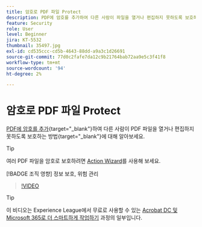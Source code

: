 ```yaml
---
title: 암호로 PDF 파일 Protect
description: PDF에 암호를 추가하여 다른 사람이 파일을 열거나 편집하지 못하도록 보호하는 방법을 알아봅니다
feature: Security
role: User
level: Beginner
jira: KT-5532
thumbnail: 35497.jpg
exl-id: cd535ccc-cd5b-4643-88dd-a9a3c1d26691
source-git-commit: 77d0c2fafe7da12c9b21764bab72aa9e5c3f41f8
workflow-type: tm+mt
source-wordcount: '94'
ht-degree: 2%

---
```


# 암호로 PDF 파일 Protect

[PDF에 암호를 추가](https://www.adobe.com/kr/acrobat/online/password-protect-pdf.html){target="_blank"}하여 다른 사람이 PDF 파일을 열거나 편집하지 못하도록 보호하는 방법[](https://www.adobe.com/acrobat/online/pdf-editor.html){target="_blank"}에 대해 알아보세요.

>[!TIP]
>
>여러 PDF 파일을 암호로 보호하려면 [Action Wizard](../advanced-tasks/action.md)를 사용해 보세요.

[!BADGE 조직 영향]
정보 보호, 위험 관리

>[!VIDEO](https://video.tv.adobe.com/v/35497?quality=12&learn=on&hidetitle=true)

>[!TIP]
>
이 비디오는 Experience League에서 무료로 사용할 수 있는 [Acrobat DC 및 Microsoft 365로 더 스마트하게 작업하기](https://experienceleague.adobe.com/?recommended=Acrobat-U-1-2021.microsoft365) 과정의 일부입니다.
